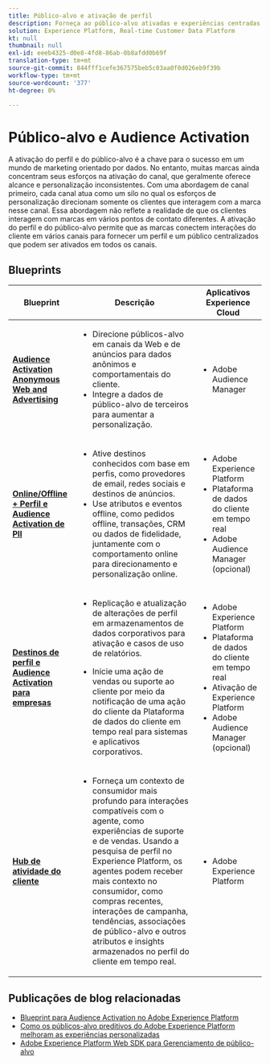 ```yaml
---
title: Público-alvo e ativação de perfil
description: Forneça ao público-alvo ativadas e experiências centradas no perfil do cliente com o ​ da Plataforma de dados do cliente em tempo real.
solution: Experience Platform, Real-time Customer Data Platform
kt: null
thumbnail: null
exl-id: eeeb4325-d0e8-4fd8-86ab-0b8afdd0b69f
translation-type: tm+mt
source-git-commit: 844fff1cefe367575beb5c03aa0f0d026eb9f39b
workflow-type: tm+mt
source-wordcount: '377'
ht-degree: 0%

---
```



# Público-alvo e Audience Activation

A ativação do perfil e do público-alvo é a chave para o sucesso em um mundo de marketing orientado por dados. No entanto, muitas marcas ainda concentram seus esforços na ativação do canal, que geralmente oferece alcance e personalização inconsistentes. Com uma abordagem de canal primeiro, cada canal atua como um silo no qual os esforços de personalização direcionam somente os clientes que interagem com a marca nesse canal. Essa abordagem não reflete a realidade de que os clientes interagem com marcas em vários pontos de contato diferentes. A ativação do perfil e do público-alvo permite que as marcas conectem interações do cliente em vários canais para fornecer um perfil e um público centralizados que podem ser ativados em todos os canais.

## Blueprints

| Blueprint | Descrição | Aplicativos Experience Cloud |
|---|---|---|
| **[Audience Activation Anonymous Web and Advertising](anonymous.md)** | <ul><li>Direcione públicos-alvo em canais da Web e de anúncios para dados anônimos e comportamentais do cliente.</li><li>Integre a dados de público-alvo de terceiros para aumentar a personalização.</li></ul> | <ul><li>Adobe Audience Manager</li></ul> |
| **[Online/Offline + Perfil e Audience Activation de PII](online-offline.md)** | <ul><li>Ative destinos conhecidos com base em perfis, como provedores de email, redes sociais e destinos de anúncios. </li><li>Use atributos e eventos offline, como pedidos offline, transações, CRM ou dados de fidelidade, juntamente com o comportamento online para direcionamento e personalização online.</li></ul> | <ul><li>Adobe Experience Platform</li><li> Plataforma de dados do cliente em tempo real</li><li>Adobe Audience Manager (opcional)</li></ul> |
| **[Destinos de perfil e Audience Activation para empresas](enterprise-destinations.md)** | <ul><li>Replicação e atualização de alterações de perfil em armazenamentos de dados corporativos para ativação e casos de uso de relatórios. </li></ul><ul><li>Inicie uma ação de vendas ou suporte ao cliente por meio da notificação de uma ação do cliente da Plataforma de dados do cliente em tempo real para sistemas e aplicativos corporativos.</li></ul> | <ul><li>Adobe Experience Platform</li><li>Plataforma de dados do cliente em tempo real</li><li>Ativação de Experience Platform</li><li>Adobe Audience Manager (opcional)</li></ul> |
| **[Hub de atividade do cliente](customer-activity.md)** | <ul><li>Forneça um contexto de consumidor mais profundo para interações compatíveis com o agente, como experiências de suporte e de vendas. Usando a pesquisa de perfil no Experience Platform, os agentes podem receber mais contexto no consumidor, como compras recentes, interações de campanha, tendências, associações de público-alvo e outros atributos e insights armazenados no perfil do cliente em tempo real.</li></ul> | <ul><li>Adobe Experience Platform</li></ul> |

## Publicações de blog relacionadas

* [Blueprint para Audience Activation no Adobe Experience Platform](https://medium.com/adobetech/a-blueprint-for-audience-activation-in-adobe-experience-platform-b2b30fae90fd)
* [Como os públicos-alvo preditivos do Adobe Experience Platform melhoram as experiências personalizadas](https://medium.com/adobetech/how-adobe-experience-platform-predictive-audiences-improves-personalized-experiences-1f75a60cb7a3)
* [Adobe Experience Platform Web SDK para Gerenciamento de público-alvo](https://medium.com/adobetech/adobe-experience-platform-web-sdk-for-audience-management-751fa6d063bc)
